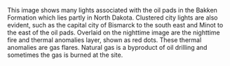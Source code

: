 This image shows many lights associated with the oil pads in the Bakken Formation which lies partly in North Dakota. Clustered city lights are also evident, such as the capital city of Bismarck to the south east and Minot to the east of the oil pads. Overlaid on the nighttime image are the nighttime fire and thermal anomalies layer, shown as red dots. These thermal anomalies are gas flares. Natural gas is a byproduct of oil drilling and sometimes the gas is burned at the site.